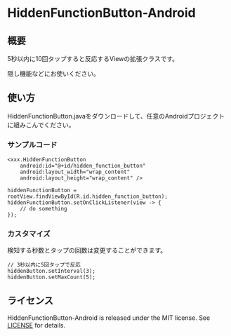# HiddenFunctionButton-Android

## 概要
5秒以内に10回タップすると反応するViewの拡張クラスです。

隠し機能などにお使いください。

## 使い方
HiddenFunctionButton.javaをダウンロードして、任意のAndroidプロジェクトに組みこんでください。

### サンプルコード
```
<xxx.HiddenFunctionButton
    android:id="@+id/hidden_function_button"
    android:layout_width="wrap_content"
    android:layout_height="wrap_content" />
```
```
hiddenFunctionButton = rootView.findViewById(R.id.hidden_function_button);
hiddenFunctionButton.setOnClickListener(view -> {
    // do something
});
```

### カスタマイズ

検知する秒数とタップの回数は変更することができます。
```
// 3秒以内に5回タップで反応
hiddenButton.setInterval(3);
hiddenButton.setMaxCount(5);
```

## ライセンス

HiddenFunctionButton-Android is released under the MIT license. See [LICENSE](https://github.com/bravesoft-lab/HiddenFunctionButton-Android/blob/master/LICENSE) for details.
